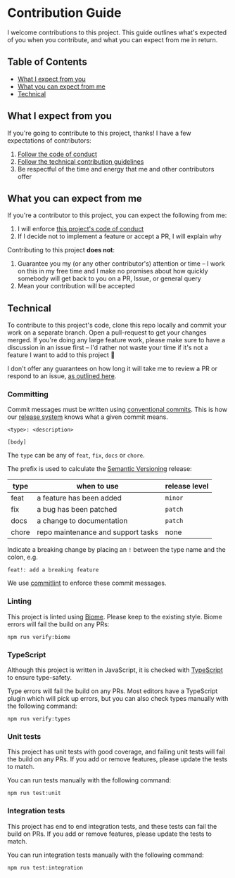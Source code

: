 

# Contribution Guide

I welcome contributions to this project. This guide outlines what's expected of you when you contribute, and what you can expect from me in return.

## Table of Contents

  * [What I expect from you](#what-i-expect-from-you)
  * [What you can expect from me](#what-you-can-expect-from-me)
  * [Technical](#technical)


## What I expect from you

If you're going to contribute to this project, thanks! I have a few expectations of contributors:

  1. [Follow the code of conduct](code_of_conduct.md)
  2. [Follow the technical contribution guidelines](#technical)
  3. Be respectful of the time and energy that me and other contributors offer


## What you can expect from me

If you're a contributor to this project, you can expect the following from me:

  1. I will enforce [this project's code of conduct](code_of_conduct.md)
  2. If I decide not to implement a feature or accept a PR, I will explain why

Contributing to this project **does not**:

  1. Guarantee you my (or any other contributor's) attention or time – I work on this in my free time and I make no promises about how quickly somebody will get back to you on a PR, Issue, or general query
  2. Mean your contribution will be accepted


## Technical

To contribute to this project's code, clone this repo locally and commit your work on a separate branch. Open a pull-request to get your changes merged. If you're doing any large feature work, please make sure to have a discussion in an issue first – I'd rather not waste your time if it's not a feature I want to add to this project 🙂

I don't offer any guarantees on how long it will take me to review a PR or respond to an issue, [as outlined here](#what-you-can-expect-from-me).

### Committing

Commit messages must be written using [conventional commits](https://www.conventionalcommits.org/en/v1.0.0/). This is how our [release system](https://github.com/googleapis/release-please#readme) knows what a given commit means.

```
<type>: <description>

[body]
```

The `type` can be any of `feat`, `fix`, `docs` or `chore`.

The prefix is used to calculate the [Semantic Versioning](https://semver.org/) release:

| **type**  | when to use                                            | release level |
| --------- | ------------------------------------------------------ | ------------- |
| feat      | a feature has been added                               | `minor`       |
| fix       | a bug has been patched                                 | `patch`       |
| docs      | a change to documentation                              | `patch`       |
| chore     | repo maintenance and support tasks                     | none          |

Indicate a breaking change by placing an `!` between the type name and the colon, e.g.

```
feat!: add a breaking feature
```

We use [commitlint](https://commitlint.js.org/) to enforce these commit messages.

### Linting

This project is linted using [Biome](https://biomejs.dev/). Please keep to the existing style. Biome errors will fail the build on any PRs:

```
npm run verify:biome
```

### TypeScript

Although this project is written in JavaScript, it is checked with [TypeScript](https://www.typescriptlang.org/) to ensure type-safety.

Type errors will fail the build on any PRs. Most editors have a TypeScript plugin which will pick up errors, but you can also check types manually with the following command:

```
npm run verify:types
```

### Unit tests

This project has unit tests with good coverage, and failing unit tests will fail the build on any PRs. If you add or remove features, please update the tests to match.

You can run tests manually with the following command:

```
npm run test:unit
```

### Integration tests

This project has end to end integration tests, and these tests can fail the build on PRs. If you add or remove features, please update the tests to match.

You can run integration tests manually with the following command:

```
npm run test:integration
```